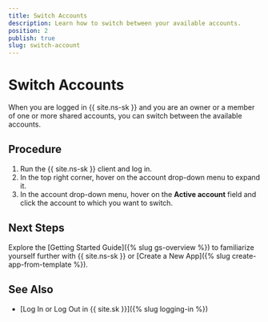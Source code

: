 ```yaml
---
title: Switch Accounts 
description: Learn how to switch between your available accounts.
position: 2
publish: true
slug: switch-account
---
```


# Switch Accounts

When you are logged in {{ site.ns-sk }} and you are an owner or a member of one or more shared accounts, you can switch between the available accounts.

## Procedure

1. Run the {{ site.ns-sk }} client and log in.
1. In the top right corner, hover on the account drop-down menu to expand it.
1. In the account drop-down menu, hover on the **Active account** field and click the account to which you want to switch.

## Next Steps

Explore the [Getting Started Guide]({% slug gs-overview %}) to familiarize yourself further with {{ site.ns-sk }} or [Create a New App]({% slug create-app-from-template %}).

## See Also

* [Log In or Log Out in {{ site.sk }}]({% slug logging-in %})